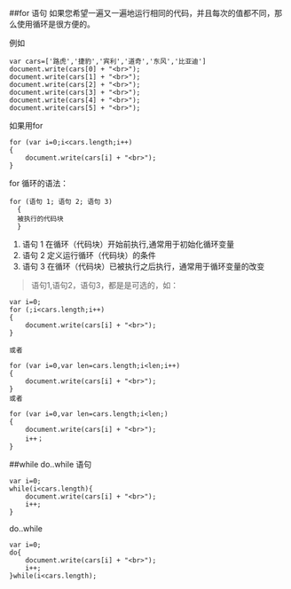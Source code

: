 ##for 语句
如果您希望一遍又一遍地运行相同的代码，并且每次的值都不同，那么使用循环是很方便的。

例如
	
	var cars=['路虎','捷豹','宾利','道奇','东风','比亚迪']
	document.write(cars[0] + "<br>");
	document.write(cars[1] + "<br>");
	document.write(cars[2] + "<br>");
	document.write(cars[3] + "<br>");
	document.write(cars[4] + "<br>");
	document.write(cars[5] + "<br>");
	
如果用for
	
	for (var i=0;i<cars.length;i++)
	{
		document.write(cars[i] + "<br>");
	}
	
for 循环的语法：

	for (语句 1; 语句 2; 语句 3)
	  {
	  被执行的代码块
	  }
1. 语句 1 在循环（代码块）开始前执行,通常用于初始化循环变量
1. 语句 2 定义运行循环（代码块）的条件
1. 语句 3 在循环（代码块）已被执行之后执行，通常用于循环变量的改变

>语句1,语句2，语句3，都是是可选的，如：
	
	var i=0;
	for (;i<cars.length;i++)
	{
		document.write(cars[i] + "<br>");
	}
	
	或者
	
	for (var i=0,var len=cars.length;i<len;i++)
	{
		document.write(cars[i] + "<br>");
	}
	或者
	
	for (var i=0,var len=cars.length;i<len;)
	{
		document.write(cars[i] + "<br>");
		i++；
	}
##while do..while 语句
	
	var i=0;
	while(i<cars.length){
		document.write(cars[i] + "<br>");
		i++;
	}
	
do..while

	var i=0;
	do{
		document.write(cars[i] + "<br>");
		i++;
	}while(i<cars.length);